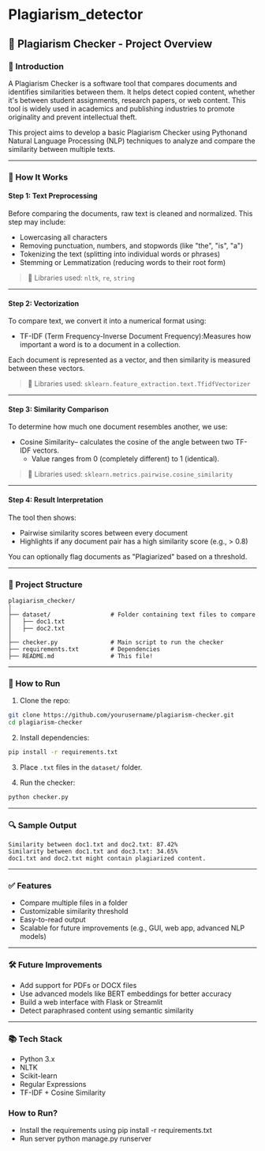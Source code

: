 # Plagiarism_detector

## 📝 Plagiarism Checker - Project Overview

### 📌 Introduction
A Plagiarism Checker is a software tool that compares documents and identifies similarities between them. It helps detect copied content, whether it's between student assignments, research papers, or web content. This tool is widely used in academics and publishing industries to promote originality and prevent intellectual theft.

This project aims to develop a basic Plagiarism Checker using Pythonand Natural Language Processing (NLP) techniques to analyze and compare the similarity between multiple texts.

---

### 🧠 How It Works

#### Step 1: Text Preprocessing
Before comparing the documents, raw text is cleaned and normalized. This step may include:
- Lowercasing all characters
- Removing punctuation, numbers, and stopwords (like "the", "is", "a")
- Tokenizing the text (splitting into individual words or phrases)
- Stemming or Lemmatization (reducing words to their root form)

> 📍 Libraries used: `nltk`, `re`, `string`

---

#### Step 2: Vectorization
To compare text, we convert it into a numerical format using:
- TF-IDF (Term Frequency-Inverse Document Frequency):Measures how important a word is to a document in a collection.
  
Each document is represented as a vector, and then similarity is measured between these vectors.

> 📍 Libraries used: `sklearn.feature_extraction.text.TfidfVectorizer`

---

#### Step 3: Similarity Comparison
To determine how much one document resembles another, we use:
- Cosine Similarity– calculates the cosine of the angle between two TF-IDF vectors.
  - Value ranges from 0 (completely different) to 1 (identical).

> 📍 Libraries used: `sklearn.metrics.pairwise.cosine_similarity`

---

#### Step 4: Result Interpretation
The tool then shows:
- Pairwise similarity scores between every document
- Highlights if any document pair has a high similarity score (e.g., > 0.8)

You can optionally flag documents as "Plagiarized" based on a threshold.

---

### 📂 Project Structure

```
plagiarism_checker/
│
├── dataset/                 # Folder containing text files to compare
│   ├── doc1.txt
│   ├── doc2.txt
│
├── checker.py               # Main script to run the checker
├── requirements.txt         # Dependencies
├── README.md                # This file!
```

---

### 🚀 How to Run

1. Clone the repo:
```bash
git clone https://github.com/yourusername/plagiarism-checker.git
cd plagiarism-checker
```

2. Install dependencies:
```bash
pip install -r requirements.txt
```

3. Place `.txt` files in the `dataset/` folder.

4. Run the checker:
```bash
python checker.py
```

---

### 🔍 Sample Output

```
Similarity between doc1.txt and doc2.txt: 87.42%
Similarity between doc1.txt and doc3.txt: 34.65%
doc1.txt and doc2.txt might contain plagiarized content.
```

---

### ✅ Features
- Compare multiple files in a folder
- Customizable similarity threshold
- Easy-to-read output
- Scalable for future improvements (e.g., GUI, web app, advanced NLP models)

---

### 🛠️ Future Improvements
- Add support for PDFs or DOCX files
- Use advanced models like BERT embeddings for better accuracy
- Build a web interface with Flask or Streamlit
- Detect paraphrased content using semantic similarity

---

### 📚 Tech Stack
- Python 3.x
- NLTK
- Scikit-learn
- Regular Expressions
- TF-IDF + Cosine Similarity

### How to Run?
- Install the requirements using pip install -r requirements.txt
- Run server python manage.py runserver
